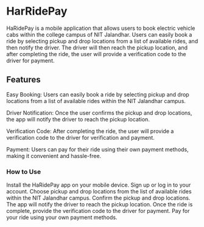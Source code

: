 # HarRidePay

HaRidePay is a mobile application that allows users to book electric vehicle cabs within the college campus of NIT Jalandhar. Users can easily book a ride by selecting pickup and drop locations from a list of available rides, and then notify the driver. The driver will then reach the pickup location, and after completing the ride, the user will provide a verification code to the driver for payment.

## Features

Easy Booking: Users can easily book a ride by selecting pickup and drop locations from a list of available rides within the NIT Jalandhar campus.

Driver Notification: Once the user confirms the pickup and drop locations, the app will notify the driver to reach the pickup location.

Verification Code: After completing the ride, the user will provide a verification code to the driver for verification and payment.

Payment: Users can pay for their ride using their own payment methods, making it convenient and hassle-free.

### How to Use

Install the HaRidePay app on your mobile device.
Sign up or log in to your account.
Choose pickup and drop locations from the list of available rides within the NIT Jalandhar campus.
Confirm the pickup and drop locations.
The app will notify the driver to reach the pickup location.
Once the ride is complete, provide the verification code to the driver for payment.
Pay for your ride using your own payment methods.

